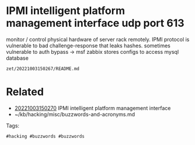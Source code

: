 # IPMI intelligent platform management interface udp port 613
monitor / control physical hardware of server rack remotely.
IPMI protocol is vulnerable to bad challenge-response that leaks hashes.
sometimes vulnerable to auth bypass -> msf
zabbix stores configs to access mysql database

` zet/20221003150267/README.md `

# Related

- [20221003150270](/zet/20221003150270/README.md) IPMI intelligent platform management interface
- ~/kb/hacking/misc/buzzwords-and-acronyms.md

Tags:

    #hacking #buzzwords #buzzwords 
